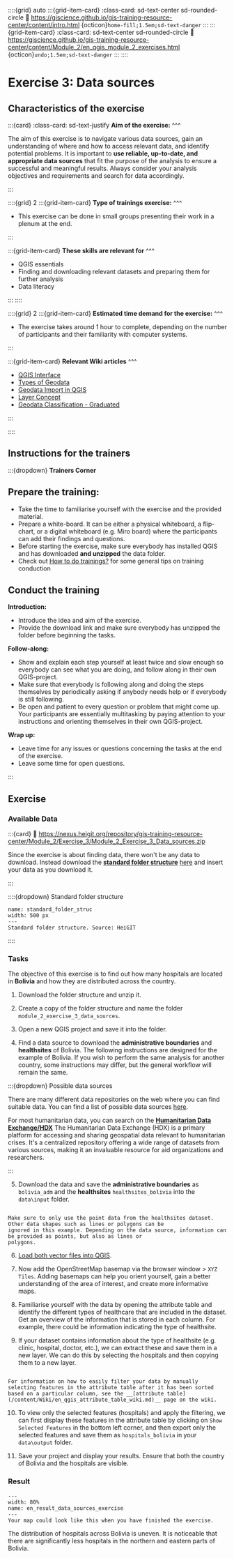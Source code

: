 ::::{grid} auto
:::{grid-item-card}
:class-card: sd-text-center sd-rounded-circle
:link: https://giscience.github.io/gis-training-resource-center/content/intro.html 
{octicon}`home-fill;1.5em;sd-text-danger`
:::
:::{grid-item-card}
:class-card: sd-text-center sd-rounded-circle
:link: https://giscience.github.io/gis-training-resource-center/content/Module_2/en_qgis_module_2_exercises.html 
{octicon}`undo;1.5em;sd-text-danger`
:::
::::

# Exercise 3: Data sources

<!--This exercise is quite minimal with the explanation of steps (most should be looked up) so it is not suited for a follow along session -->

## Characteristics of the exercise

:::{card}
:class-card: sd-text-justify
__Aim of the exercise:__
^^^

The aim of this exercise is to navigate various data sources, gain an 
understanding of where and how to access relevant data, and identify potential problems. It is important to **use reliable, up-to-date, and appropriate data sources** that fit the purpose of the analysis to ensure a successful and meaningful results. Always consider your analysis objectives and requirements and search for data accordingly.

:::

::::{grid} 2
:::{grid-item-card}
__Type of trainings exercise:__
^^^

- This exercise can be done in small groups presenting their work in a plenum at the end.

:::

:::{grid-item-card}
__These skills are relevant for__
^^^ 

- QGIS essentials
- Finding and downloading relevant datasets and preparing them for further analysis
- Data literacy

:::
::::

::::{grid} 2
:::{grid-item-card}
__Estimated time demand for the exercise:__
^^^

- The exercise takes around 1 hour to complete, depending on the number of participants and their familiarity with computer systems.

:::

:::{grid-item-card}
__Relevant Wiki articles__
^^^

* [QGIS Interface](/content/Wiki/en_qgis_interface_wiki.md)
* [Types of Geodata](/content/Wiki/en_qgis_geodata_types_wiki.md)
* [Geodata Import in QGIS](/content/Wiki/en_qgis_import_geodata_wiki.md)
* [Layer Concept](/content/Wiki/en_qgis_layer_concept_wiki.md)
* [Geodata Classification - Graduated](/content/Wiki/en_qgis_graduated_wiki.md)

:::

::::

## Instructions for the trainers

:::{dropdown} __Trainers Corner__ 
## Prepare the training:

- Take the time to familiarise yourself with the exercise and the provided material.
- Prepare a white-board. It can be either a physical whiteboard, a flip-chart, or a digital whiteboard (e.g. Miro board) where the participants can add their findings and questions. 
- Before starting the exercise, make sure everybody has installed QGIS and has downloaded __and unzipped__ the data folder.
- Check out [How to do trainings?](/content/Trainers_corner/en_how_to_training.md) for some general tips on training conduction

## Conduct the training

__Introduction:__

- Introduce the idea and aim of the exercise.
- Provide the download link and make sure everybody has unzipped the folder before beginning the tasks.

__Follow-along:__

- Show and explain each step yourself at least twice and slow enough so everybody can see what you are doing, and follow along in their own QGIS-project. 
- Make sure that everybody is following along and doing the steps themselves by periodically asking if anybody needs help or if everybody is still following.  
- Be open and patient to every question or problem that might come up. Your participants are essentially multitasking by paying attention to your instructions and orienting themselves in their own QGIS-project.

__Wrap up:__

- Leave time for any issues or questions concerning the tasks at the end of the exercise.
- Leave some time for open questions. 

:::

## Exercise 

### Available Data

:::{card}
:link: https://nexus.heigit.org/repository/gis-training-resource-center/Module_2/Exercise_3/Module_2_Exercise_3_Data_sources.zip

Since the exercise is about finding data, there won't be any data to download. 
Instead download the __[standard folder structure](https://giscience.github.io/gis-training-resource-center/content/Module_2/en_qgis_geodata_management.html#standard-folder-structure)__ [here](https://nexus.heigit.org/repository/gis-training-resource-center/Module_2/Exercise_3/Module_2_Exercise_3_Data_sources.zip) and insert your data as you download it.

:::

::::{dropdown} Standard folder structure
```{figure} /fig/standard_folder_structure_new_2025.drawio.png
name: standard_folder_struc
width: 500 px
---
Standard folder structure. Source: HeiGIT
```
::::

### Tasks

The objective of this exercise is to find out how many hospitals are located in **Bolivia** and how they are distributed across the country. 

1. Download the folder structure and unzip it.
2. Create a copy of the folder structure and name the folder `module_2_exercise_3_data_sources`.
3. Open a new QGIS project and save it into the folder. 

4. Find a data source to download the **administrative boundaries** and **healthsites** of Bolivia. The following instructions are designed for the example of Bolivia. If you wish to perform the same analysis for another country, some instructions may differ, but the general workflow will remain the same.

:::{dropdown} Possible data sources

There are many different data repositories on the web where you can find suitable data. You can find a list of possible data sources [here](https://giscience.github.io/gis-training-resource-center/content/Module_2/en_data_sources.html).

For most humanitarian data, you can search on the __[Humanitarian Data Exchange/HDX](https://data.humdata.org/)__
The Humanitarian Data Exchange (HDX) is a primary platform for accessing and sharing geospatial data relevant to humanitarian crises. It's a centralized repository offering a wide range of datasets from various sources, making it an invaluable resource for aid organizations and researchers.



:::

<!-- SUGGESTION: some of the instructions below assume that these are the datasets
   that are being used, instead of just examples. Can we just ask people to use these
   datasets, so that the rest of the instructions make sense? -->

5. Download the data and save the **administrative boundaries** as `bolivia_adm` and the **healthsites** `healthsites_bolivia` into the `data\input` folder.

```{Note}

Make sure to only use the point data from the healthsites dataset. Other data shapes such as lines or polygons can be 
ignored in this example. Depending on the data source, information can be provided as points, but also as lines or 
polygons.

```

6. [Load both vector files into QGIS](https://giscience.github.io/gis-training-resource-center/content/Module_2/en_qgis_geodata_concept.html#data-import).


7. Now add the OpenStreetMap basemap via the browser window > 
   `XYZ Tiles`. Adding basemaps can help you orient yourself, gain a better understanding of the area of interest, and create more informative maps. 

8. Familiarise yourself with the data by opening the attribute table and identify the different types of healthcare that are included in the dataset. Get an overview of the information that is stored in each column. For example, there could be information indicating the type of healthsite.

<!--ADD: Context: Having this exercise in the 
   context of a scenario could help with things like this --> 

9. If your dataset contains information about the type of healthsite (e.g. clinic, hospital, doctor, etc.), we can extract these and save them in a new layer. We can do this by selecting the hospitals and then copying them to a new layer.

```{Hint}

For information on how to easily filter your data by manually selecting features in the attribute table after it has been sorted based on a particular column, see the __[attribute table](/content/Wiki/en_qgis_attribute_table_wiki.md)__ page on the wiki.

```

10. To view only the selected features (hospitals) and apply the filtering, we can first display these features in the attribute table by clicking on `Show Selected Features` in the bottom left corner, and then export only the selected features and save them as `hospitals_bolivia` in your `data\output` folder.

11. Save your project and display your results. Ensure that both the country of Bolivia and the hospitals are visible.


### Result

```{figure} /fig/en_result_data_sources_exercise.png
---
width: 80%
name: en_result_data_sources_exercise
---
Your map could look like this when you have finished the exercise. 
```

The distribution of hospitals across Bolivia is uneven. It is noticeable that there are significantly less hospitals in the northern and eastern parts of Bolivia.

<!-- FIXME: if the aim of the exercise is to understand the distribution of hospitals
   in Bolivia, this should be clear in the introduction so that people can understand
   why they are performing the steps.  --> 